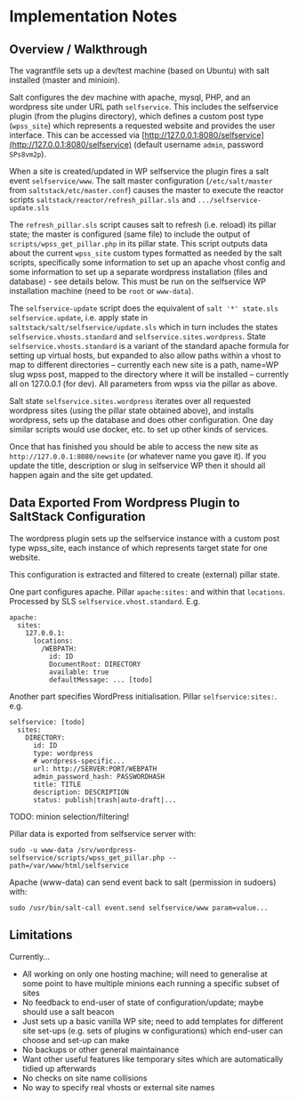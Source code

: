 # Implementation Notes

## Overview / Walkthrough

The vagrantfile sets up a dev/test machine (based on Ubuntu) with salt 
installed (master and minioin).

Salt configures the dev machine with apache, mysql, PHP, and an 
wordpress site under URL path `selfservice`. This includes the 
selfservice plugin (from the plugins directory), which defines a custom
post type (`wpss_site`) which represents a requested website and provides
the user interface. This can be accessed
via [http://127.0.0.1:8080/selfservice](http://127.0.0.1:8080/selfservice)
(default username `admin`, password `SPs8vm2p`).

When a site is created/updated in WP selfservice the plugin fires a 
salt event `selfservice/www`.
The salt master configuration (`/etc/salt/master` from `saltstack/etc/master.conf`) causes the master to execute the reactor scripts `saltstack/reactor/refresh_pillar.sls` and `.../selfservice-update.sls`

The `refresh_pillar.sls` script causes salt to refresh (i.e. reload) its pillar state; the master is configured (same file) to include the output of `scripts/wpss_get_pillar.php` in its pillar state. This script outputs data about the current `wpss_site` custom types formatted as needed by the salt scripts, specifically some information to set up an apache vhost config and some information to set up a separate wordpress installation (files and database) - see details below. This must be run on the selfservice WP installation machine (need to be `root` or `www-data`). 

The `selfservice-update` script does the equivalent of `salt '*' state.sls selfservice.update`, i.e. apply state in `saltstack/salt/selfservice/update.sls` which in turn includes the states `selfservice.vhosts.standard` and `selfservice.sites.wordpress`. State `selfservice.vhosts.standard` is a variant of the standard apache formula for setting up virtual hosts, but expanded to also allow paths within a vhost to map to different directories – currently each new site is a path, name=WP slug wpss  post, mapped to the directory where it will be installed – currently all on 127.0.0.1 (for dev). All parameters from wpss via the pillar as above.

Salt state `selfservice.sites.wordpress` iterates over all requested wordpress sites (using the pillar state obtained above), and installs wordpress, sets up the database and does other configuration. One day similar scripts would use docker, etc. to set up other kinds of services.

Once that has finished you should be able to access the new site as `http://127.0.0.1:8080/newsite` (or whatever name you gave it). If you update the title, description or slug in selfservice WP then it should all happen again and the site get updated.

## Data Exported From Wordpress Plugin to SaltStack Configuration

The wordpress plugin sets up the selfservice instance with a custom post
type wpss_site, each instance of which represents target state for one
website.

This configuration is extracted and filtered to create (external) pillar
state. 

One part configures apache. Pillar `apache:sites:` and within that 
`locations`. Processed by SLS `selfservice.vhost.standard`.
E.g.
```
apache:
  sites:
    127.0.0.1:
      locations:
        /WEBPATH:
          id: ID
          DocumentRoot: DIRECTORY
          available: true
          defaultMessage: ... [todo]
```
Another part specifies WordPress initialisation. Pillar `selfservice:sites:`.
e.g.
```
selfservice: [todo]
  sites:
    DIRECTORY:
      id: ID
      type: wordpress
      # wordpress-specific...
      url: http://SERVER:PORT/WEBPATH
      admin_password_hash: PASSWORDHASH
      title: TITLE
      description: DESCRIPTION
      status: publish|trash|auto-draft|...      
```

TODO: minion selection/filtering!

Pillar data is exported from selfservice server with:
```
sudo -u www-data /srv/wordpress-selfservice/scripts/wpss_get_pillar.php --path=/var/www/html/selfservice
```

Apache (www-data) can send event back to salt (permission in sudoers) with:
```
sudo /usr/bin/salt-call event.send selfservice/www param=value...
```

## Limitations

Currently...

-	All working on only one hosting machine; will need to generalise at some point to have multiple minions each running a specific subset of sites
-	No feedback to end-user of state of configuration/update; maybe should use a salt beacon
-	Just sets up a basic vanilla WP site; need to add templates for different site set-ups (e.g. sets of plugins w configurations) which end-user can choose and set-up can make
-	No backups or other general maintainance
-	Want other useful features like temporary sites which are automatically tidied up afterwards
-	No checks on site name collisions
-	No way to specify real vhosts or external site names

